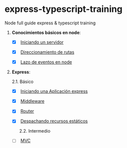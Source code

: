 # express-typescript-training

Node full guide express &amp; typescript training

1. **Conocimientos básicos en node**:

   - [x] <input type="checkbox" checked/> [Iniciando un servidor](src/01-node-basics/01-starting-a-server.ts)

   - [x] <input type="checkbox" checked/> [Direccionamiento de rutas](src/01-node-basics/02-routing/02-routing.ts)

   - [x] <input type="checkbox" checked/> [Lazo de eventos en node](src/01-node-basics/03-node-event-loop/03-node-event-loop.ts)

2. **Express**:

   2.1. Básico

   - [x] <input type="checkbox" checked/> [Iniciando una Aplicación express](src/02-express-basics/01-starting-express-app.ts)

   - [x] <input type="checkbox" checked/> [Middleware](src/02-express-basics/02-middleware.ts)

   - [x] <input type="checkbox" checked/> [Router](src/02-express-basics/03-routers/03-routing.ts)

   * [x] <input type="checkbox" checked/> [Despachando recursos estáticos](src/02-express-basics/04-static-resources.ts)

     2.2. Intermedio

   - [ ] <input type="checkbox" unchecked> [MVC](src/03-express-intermediate/01-MVC)
